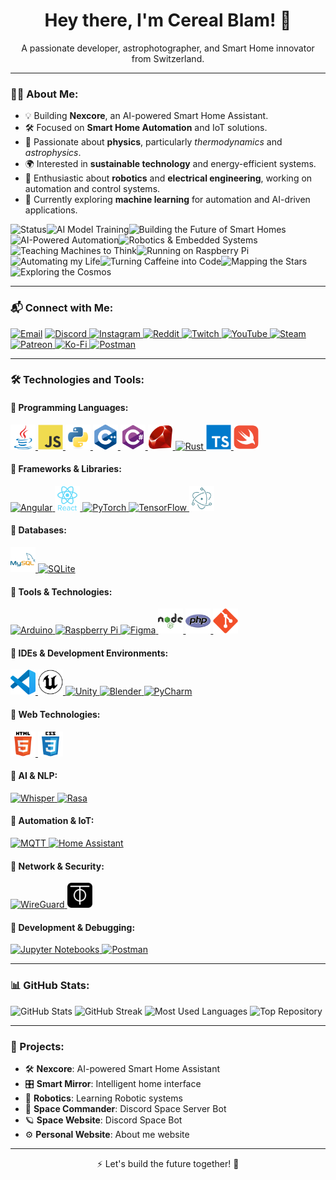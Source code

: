<h1 align="center">Hey there, I'm Cereal Blam! 🚀</h1>

<p align="center">A passionate developer, astrophotographer, and Smart Home innovator from Switzerland.</p>

---

<h3 align="left">👨‍💻 About Me:</h3>
<ul>
  <li>💡 Building <strong>Nexcore</strong>, an AI-powered Smart Home Assistant.</li>
  <li>🛠️ Focused on <strong>Smart Home Automation</strong> and IoT solutions.</li>
  <li>🔬 Passionate about <strong>physics</strong>, particularly <em>thermodynamics</em> and <em>astrophysics</em>.</li>
  <li>🌍 Interested in <strong>sustainable technology</strong> and energy-efficient systems.</li>
  <li>🤖 Enthusiastic about <strong>robotics</strong> and <strong>electrical engineering</strong>, working on automation and control systems.</li>
  <li>📡 Currently exploring <strong>machine learning</strong> for automation and AI-driven applications.</li>
</ul>

![Status](https://img.shields.io/badge/Status-Building_Nexcore-brightgreen?style=for-the-badge)![AI Model Training](https://img.shields.io/badge/AI_Model-Training-blue?style=for-the-badge&logo=openai)![Building the Future of Smart Homes](https://img.shields.io/badge/Building-Smart_Home_AI-green?style=for-the-badge&logo=iot)![AI-Powered Automation](https://img.shields.io/badge/AI_Powered-Automation-blue?style=for-the-badge&logo=robotframework)![Robotics & Embedded Systems](https://img.shields.io/badge/Robotics-Embedded_Systems-lightgrey?style=for-the-badge&logo=raspberrypi)![Teaching Machines to Think](https://img.shields.io/badge/Teaching_Machines-To_Think-darkblue?style=for-the-badge&logo=pytorch)![Running on Raspberry Pi](https://img.shields.io/badge/Running_on-Raspberry_Pi-darkred?style=for-the-badge&logo=raspberrypi)![Automating my Life](https://img.shields.io/badge/Automating-My_Life-blue?style=for-the-badge&logo=home-assistant)![Turning Caffeine into Code](https://img.shields.io/badge/Turning_Caffeine-Into_Code-brown?style=for-the-badge&logo=coffeescript)![Mapping the Stars](https://img.shields.io/badge/Mapping-the_Stars-ffcc00?style=for-the-badge&logo=spacex)![Exploring the Cosmos](https://img.shields.io/badge/Exploring-the_Cosmos-blueviolet?style=for-the-badge&logo=nasa)



---

<h3 align="left">📬 Connect with Me:</h3>
<p align="left">
  <a href="mailto:cerealblam@gmail.com"><img src="https://img.shields.io/badge/Email-D14836?style=for-the-badge&logo=gmail&logoColor=white" alt="Email"/></a>
  <!-- Discord -->
  <a href="https://discord.gg/53b6rygmKd" target="_blank">
    <img src="https://img.shields.io/badge/Discord-5865F2?style=for-the-badge&logo=discord&logoColor=white" alt="Discord"/>
  </a>

  <!-- Instagram -->
  <a href="https://instagram.com/cereal__yt" target="_blank">
    <img src="https://img.shields.io/badge/Instagram-E4405F?style=for-the-badge&logo=instagram&logoColor=white" alt="Instagram"/>
  </a>

  <!-- Reddit -->
  <a href="https://www.reddit.com/user/Intelligent-Yak-8177" target="_blank">
    <img src="https://img.shields.io/badge/Reddit-FF4500?style=for-the-badge&logo=reddit&logoColor=white" alt="Reddit"/>
  </a>

  <!-- Twitch -->
  <a href="https://twitch.tv/Cereal__yt" target="_blank">
    <img src="https://img.shields.io/badge/Twitch-9146FF?style=for-the-badge&logo=twitch&logoColor=white" alt="Twitch"/>
  </a>

  <!-- YouTube -->
  <a href="https://youtube.com/c/cerealyt3405" target="_blank">
    <img src="https://img.shields.io/badge/YouTube-FF0000?style=for-the-badge&logo=youtube&logoColor=white" alt="YouTube"/>
  </a>

  <!-- Steam -->
  <a href="https://steamcommunity.com/profiles/76561199380441887" target="_blank">
    <img src="https://img.shields.io/badge/Steam-171A21?style=for-the-badge&logo=steam&logoColor=white" alt="Steam"/>
  </a>

  <!-- Patreon -->
  <a href="https://www.patreon.com/CerealYT" target="_blank">
    <img src="https://img.shields.io/badge/Patreon-F96854?style=for-the-badge&logo=patreon&logoColor=white" alt="Patreon"/>
  </a>

  <!-- Ko-Fi -->
  <a href="https://ko-fi.com/cerealblam" target="_blank">
    <img src="https://img.shields.io/badge/Ko--Fi-FF5E5B?style=for-the-badge&logo=kofi&logoColor=white" alt="Ko-Fi"/>
  </a>

  <!-- Postman -->
  <a href="https://www.postman.com/cerealyt" target="_blank">
    <img src="https://img.shields.io/badge/Postman-FF6C37?style=for-the-badge&logo=postman&logoColor=white" alt="Postman"/>
  </a>
</p>


---

<h3 align="left">🛠️ Technologies and Tools:</h3>

<h4>🔹 Programming Languages:</h4>
<p>
  <a href="https://www.java.com" target="_blank" rel="noreferrer"> 
    <img src="https://raw.githubusercontent.com/devicons/devicon/master/icons/java/java-original.svg" alt="Java" width="40" height="40"/>
  </a>
  <a href="https://developer.mozilla.org/en-US/docs/Web/JavaScript" target="_blank" rel="noreferrer"> 
    <img src="https://raw.githubusercontent.com/devicons/devicon/master/icons/javascript/javascript-original.svg" alt="JavaScript" width="40" height="40"/>
  </a>
  <a href="https://www.python.org" target="_blank" rel="noreferrer"> 
    <img src="https://raw.githubusercontent.com/devicons/devicon/master/icons/python/python-original.svg" alt="Python" width="40" height="40"/>
  </a>
  <a href="https://www.w3schools.com/cpp/" target="_blank" rel="noreferrer"> 
    <img src="https://raw.githubusercontent.com/devicons/devicon/master/icons/cplusplus/cplusplus-original.svg" alt="C++" width="40" height="40"/>
  </a>
  <a href="https://www.w3schools.com/cs/" target="_blank" rel="noreferrer"> 
    <img src="https://raw.githubusercontent.com/devicons/devicon/master/icons/csharp/csharp-original.svg" alt="C#" width="40" height="40"/>
  </a>
  <a href="https://www.ruby-lang.org/en/" target="_blank" rel="noreferrer"> 
    <img src="https://raw.githubusercontent.com/devicons/devicon/master/icons/ruby/ruby-original.svg" alt="Ruby" width="40" height="40"/>
  </a>
  <a href="https://www.rust-lang.org/" target="_blank" rel="noreferrer"> 
    <img src="https://upload.wikimedia.org/wikipedia/commons/d/d5/Rust_programming_language_black_logo.svg" alt="Rust" width="40" height="40"/>
</a>
  <a href="https://www.typescriptlang.org/" target="_blank" rel="noreferrer"> 
    <img src="https://raw.githubusercontent.com/devicons/devicon/master/icons/typescript/typescript-original.svg" alt="TypeScript" width="40" height="40"/>
  </a>
  <a href="https://developer.apple.com/swift/" target="_blank" rel="noreferrer"> 
    <img src="https://raw.githubusercontent.com/devicons/devicon/master/icons/swift/swift-original.svg" alt="Swift" width="40" height="40"/>
  </a>
</p>

<h4>🔹 Frameworks & Libraries:</h4>
<p>
  <a href="https://angular.io" target="_blank" rel="noreferrer"> 
    <img src="https://angular.io/assets/images/logos/angular/angular.svg" alt="Angular" width="40" height="40"/>
  </a>
  <a href="https://reactjs.org/" target="_blank" rel="noreferrer"> 
    <img src="https://raw.githubusercontent.com/devicons/devicon/master/icons/react/react-original-wordmark.svg" alt="React" width="40" height="40"/>
  </a>
  <a href="https://pytorch.org/" target="_blank" rel="noreferrer"> 
    <img src="https://www.vectorlogo.zone/logos/pytorch/pytorch-icon.svg" alt="PyTorch" width="40" height="40"/>
  </a>
  <a href="https://www.tensorflow.org" target="_blank" rel="noreferrer"> 
    <img src="https://www.vectorlogo.zone/logos/tensorflow/tensorflow-icon.svg" alt="TensorFlow" width="40" height="40"/>
  </a>
  <a href="https://www.electronjs.org/" target="_blank">
    <img src="https://raw.githubusercontent.com/devicons/devicon/master/icons/electron/electron-original.svg" alt="Electron" width="40" height="40"/>
  </a>
</p>

<h4>🔹 Databases:</h4>
<p>
  <a href="https://www.mysql.com/" target="_blank" rel="noreferrer"> 
    <img src="https://raw.githubusercontent.com/devicons/devicon/master/icons/mysql/mysql-original-wordmark.svg" alt="MySQL" width="40" height="40"/>
  </a>
  <a href="https://www.sqlite.org/" target="_blank" rel="noreferrer"> 
    <img src="https://www.vectorlogo.zone/logos/sqlite/sqlite-icon.svg" alt="SQLite" width="40" height="40"/>
  </a>
</p>

<h4>🔹 Tools & Technologies:</h4>
<p>
  <a href="https://www.arduino.cc/" target="_blank" rel="noreferrer"> 
    <img src="https://cdn.worldvectorlogo.com/logos/arduino-1.svg" alt="Arduino" width="40" height="40"/>
  </a>
  <a href="https://www.raspberrypi.org/" target="_blank" rel="noreferrer"> 
    <img src="https://upload.wikimedia.org/wikipedia/en/thumb/c/cb/Raspberry_Pi_Logo.svg/1024px-Raspberry_Pi_Logo.svg.png" alt="Raspberry Pi" width="40" height="40"/>
  </a>
  <a href="https://www.figma.com/" target="_blank" rel="noreferrer"> 
    <img src="https://www.vectorlogo.zone/logos/figma/figma-icon.svg" alt="Figma" width="40" height="40"/>
  </a>
  <a href="https://nodejs.org" target="_blank" rel="noreferrer"> 
    <img src="https://raw.githubusercontent.com/devicons/devicon/master/icons/nodejs/nodejs-original-wordmark.svg" alt="Node.js" width="40" height="40"/>
  </a>
  <a href="https://www.php.net" target="_blank" rel="noreferrer"> 
    <img src="https://raw.githubusercontent.com/devicons/devicon/master/icons/php/php-original.svg" alt="PHP" width="40" height="40"/>
  </a>
  <a href="https://git-scm.com/" target="_blank" rel="noreferrer"> 
    <img src="https://raw.githubusercontent.com/devicons/devicon/master/icons/git/git-original.svg" alt="Git" width="40" height="40"/>
  </a>
</p>

<h4>🔹 IDEs & Development Environments:</h4>
<p>
  <a href="https://code.visualstudio.com/" target="_blank" rel="noreferrer"> 
    <img src="https://raw.githubusercontent.com/devicons/devicon/master/icons/vscode/vscode-original.svg" alt="VS Code" width="40" height="40"/>
  </a>
  <a href="https://www.unrealengine.com/" target="_blank" rel="noreferrer"> 
    <img src="https://raw.githubusercontent.com/devicons/devicon/master/icons/unrealengine/unrealengine-original.svg" alt="Unreal Engine" width="40" height="40"/>
  </a>
  <a href="https://unity.com/" target="_blank" rel="noreferrer"> 
    <img src="https://www.vectorlogo.zone/logos/unity3d/unity3d-icon.svg" alt="Unity" width="40" height="40"/>
  </a>
  <a href="https://www.blender.org/" target="_blank" rel="noreferrer"> 
    <img src="https://download.blender.org/branding/community/blender_community_badge_white.svg" alt="Blender" width="40" height="40"/>
  </a>
  <a href="https://www.jetbrains.com/pycharm/" target="_blank" rel="noreferrer"> 
    <img src="https://resources.jetbrains.com/storage/products/pycharm/img/meta/pycharm_logo_300x300.png" alt="PyCharm" width="40" height="40"/>
  </a>
</p>

<h4>🔹 Web Technologies:</h4>
<p>
  <a href="https://developer.mozilla.org/en-US/docs/Web/HTML" target="_blank" rel="noreferrer"> 
    <img src="https://raw.githubusercontent.com/devicons/devicon/master/icons/html5/html5-original-wordmark.svg" alt="HTML" width="40" height="40"/>
  </a>
  <a href="https://developer.mozilla.org/en-US/docs/Web/CSS" target="_blank" rel="noreferrer"> 
    <img src="https://raw.githubusercontent.com/devicons/devicon/master/icons/css3/css3-original-wordmark.svg" alt="CSS" width="40" height="40"/>
  </a>
</p>
<h4>🔸 AI & NLP:</h4>
<p>
<a href="https://openai.com/research/whisper" target="_blank" rel="noreferrer"> 
    <img src="https://raw.githubusercontent.com/simple-icons/simple-icons/develop/icons/openai.svg" alt="Whisper" width="40" height="40"/>
</a>
<a href="https://rasa.com/" target="_blank" rel="noreferrer"> 
    <img src="https://raw.githubusercontent.com/simple-icons/simple-icons/develop/icons/rasa.svg" alt="Rasa" width="40" height="40"/>
</a>
</p>

<h4>🔸 Automation & IoT:</h4>
<p>
 <a href="https://mqtt.org/" target="_blank" rel="noreferrer"> 
    <img src="https://raw.githubusercontent.com/simple-icons/simple-icons/develop/icons/mqtt.svg" alt="MQTT" width="40" height="40"/>
</a>
<a href="https://www.home-assistant.io/" target="_blank" rel="noreferrer"> 
    <img src="https://raw.githubusercontent.com/simple-icons/simple-icons/develop/icons/homeassistant.svg" alt="Home Assistant" width="40" height="40"/>
</a>
</p>

<h4>🔸 Network & Security:</h4>
<p>
  <a href="https://www.wireguard.com/" target="_blank" rel="noreferrer"> 
    <img src="https://www.vectorlogo.zone/logos/wireguard/wireguard-icon.svg" alt="WireGuard" width="40" height="40"/>
 <a href="https://www.zerotier.com/" target="_blank" rel="noreferrer"> 
    <img src="https://raw.githubusercontent.com/simple-icons/simple-icons/develop/icons/zerotier.svg" alt="Zerotier" width="40" height="40"/>
</a>
</p>

<h4>🔸 Development & Debugging:</h4>
<p>
  <a href="https://jupyter.org/" target="_blank" rel="noreferrer"> 
    <img src="https://upload.wikimedia.org/wikipedia/commons/3/38/Jupyter_logo.svg" alt="Jupyter Notebooks" width="40" height="40"/>
</a>
<a href="https://www.postman.com/" target="_blank" rel="noreferrer"> 
    <img src="https://www.vectorlogo.zone/logos/getpostman/getpostman-icon.svg" alt="Postman" width="40" height="40"/>
</a>
</p>


---

<h3 align="left">📊 GitHub Stats:</h3>
<p align="left">
  <img src="https://github-readme-stats.vercel.app/api?username=CerealYT&show_icons=true&theme=dark" alt="GitHub Stats"/>
  <img src="https://github-readme-streak-stats.herokuapp.com/?user=CerealYT&theme=dark" alt="GitHub Streak"/>
  <img src="https://github-readme-stats.vercel.app/api/top-langs/?username=CerealYT&layout=compact&langs_count=8&theme=dark" alt="Most Used Languages"/>
  <img src="https://github-readme-stats.vercel.app/api/pin/?username=CerealYT&repo=REPOSITORY_NAME&theme=dark" alt="Top Repository"/>
</p>

---

<h3 align="left">🚀 Projects:</h3>
<ul>
  <li>🛠️ <strong>Nexcore</strong>: AI-powered Smart Home Assistant</li>
  <li>🎛️ <strong>Smart Mirror</strong>: Intelligent home interface</li>
  <li>🧸 <strong>Robotics</strong>: Learning Robotic systems</li>
  <li>🤖 <strong>Space Commander</strong>: Discord Space Server Bot</li>
  <li>🪐 <strong>Space Website</strong>: Discord Space Bot</li>
  <li>⚙️ <strong>Personal Website</strong>: About me website</li>
</ul>

---

<p align="center">⚡ Let's build the future together! 🚀</p>
